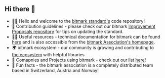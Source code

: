 ## Hi there 👋

- 🙋‍♀️ Hello and welcome to the [bitmark standard's](https://docs.bitmark.cloud/) code repository! 
- 🌈 Contribution guidelines - please check out our bitmark [Improvement Proposals repository](https://github.com/bitmark-standard/bitmark-improvement-proposals) for tips on updating the standard.
- 👩‍💻 Useful resources - technical documentation for bitmark can be found [here](https://docs.bitmark.cloud/) and is also accessible from the [bitmark Association's homepage](https://bitmark-association.org/).
- 🌍 bitmark ecosystem - our community is growing and contributing to [the ecosystem](https://github.com/bitmark-standard/bitmark-ecosystem) with helpful libraries
- 🤝 Comapnies and Projects using bitmark - check out our list [here](https://github.com/bitmark-standard/bitmark-companies-and-projects)!
- 🍿 Fun facts - the bitmark association is a completely distributed team based in Switzerland, Austria and Norway!
